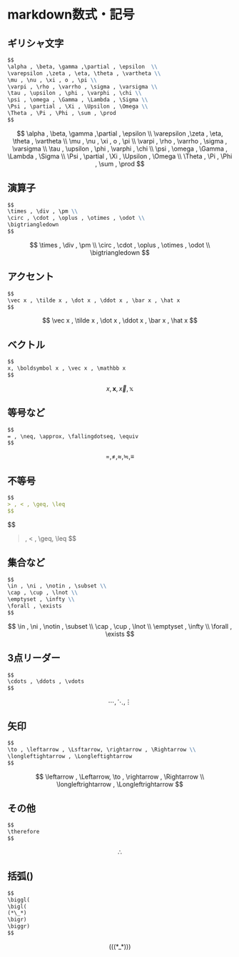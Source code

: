 # markdown数式・記号

## ギリシャ文字
```md
$$
\alpha , \beta, \gamma ,\partial , \epsilon  \\
\varepsilon ,\zeta , \eta, \theta , \vartheta \\
\mu , \nu , \xi , o , \pi \\
\varpi , \rho , \varrho , \sigma , \varsigma \\
\tau , \upsilon , \phi , \varphi , \chi \\
\psi , \omega , \Gamma , \Lambda , \Sigma \\
\Psi , \partial , \Xi , \Upsilon , \Omega \\
\Theta , \Pi , \Phi , \sum , \prod
$$
```

$$
\alpha , \beta, \gamma ,\partial , \epsilon  \\
\varepsilon ,\zeta , \eta, \theta , \vartheta \\
\mu , \nu , \xi , o , \pi \\
\varpi , \rho , \varrho , \sigma , \varsigma \\
\tau , \upsilon , \phi , \varphi , \chi \\
\psi , \omega , \Gamma , \Lambda , \Sigma \\
\Psi , \partial , \Xi , \Upsilon , \Omega \\
\Theta , \Pi , \Phi , \sum , \prod
$$

## 演算子
```md
$$
\times , \div , \pm \\
\circ , \cdot , \oplus , \otimes , \odot \\
\bigtriangledown
$$
```

$$
\times , \div , \pm \\
\circ , \cdot , \oplus , \otimes , \odot \\
\bigtriangledown
$$


## アクセント
```md
$$
\vec x , \tilde x , \dot x , \ddot x , \bar x , \hat x 
$$
```

$$
\vec x , \tilde x , \dot x , \ddot x , \bar x , \hat x 
$$

## ベクトル

```md
$$
x, \boldsymbol x , \vec x , \mathbb x
$$
```

$$
x, \boldsymbol x , \vec x , \mathbb x
$$

## 等号など
```md
$$
= , \neq, \approx, \fallingdotseq, \equiv 
$$
```

$$
= , \neq, \approx, \fallingdotseq, \equiv 
$$

## 不等号
```md
$$
> , < , \geq, \leq
$$
```

$$
> , < , \geq, \leq
$$

## 集合など
```md
$$
\in , \ni , \notin , \subset \\
\cap , \cup , \lnot \\
\emptyset , \infty \\
\forall , \exists
$$
```

$$
\in , \ni , \notin , \subset \\
\cap , \cup , \lnot \\
\emptyset , \infty \\
\forall , \exists
$$

## 3点リーダー
```md
$$
\cdots , \ddots , \vdots
$$
```

$$
\cdots , \ddots , \vdots
$$

## 矢印
```md
$$
\to , \leftarrow , \Lsftarrow, \rightarrow , \Rightarrow \\
\longleftightarrow , \Longleftightarrow
$$
```

$$
\leftarrow , \Leftarrow, \to , \rightarrow , \Rightarrow \\
\longleftrightarrow , \Longleftrightarrow
$$

## その他
```md
$$
\therefore
$$
```
$$
\therefore
$$

## 括弧()

```md
$$
\biggl(
\bigl(
(*\_*)
\bigr)
\biggr)
$$
```

$$
\biggl(
\bigl(
(*\_*)
\bigr)
\biggr)
$$